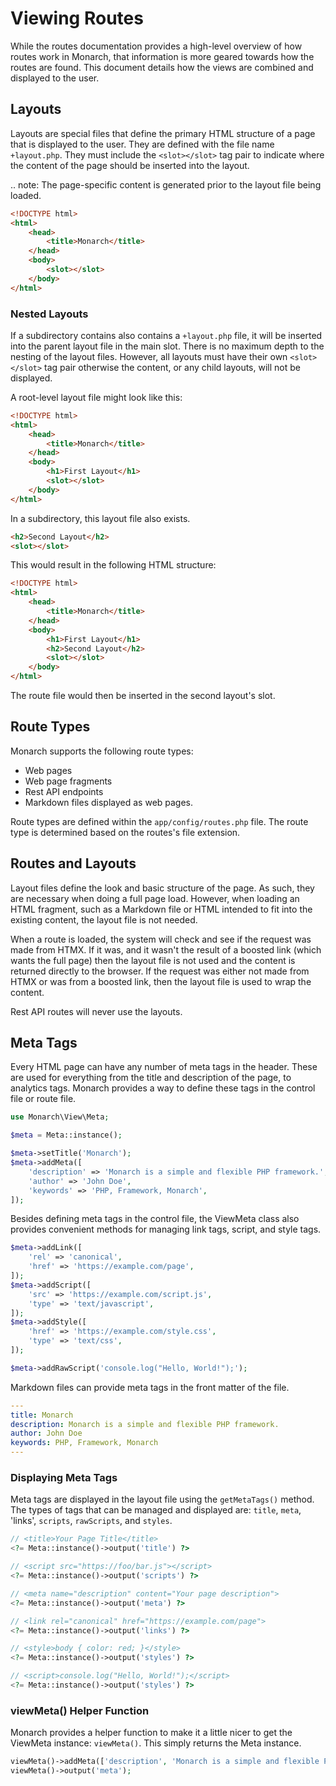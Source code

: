 # Viewing Routes

While the routes documentation provides a high-level overview of how routes work in Monarch, that information is more geared towards how the routes are found. This document details how the views are combined and displayed to the user.

## Layouts

Layouts are special files that define the primary HTML structure of a page that is displayed to the user. They are defined with the file name `+layout.php`. They must include the `<slot></slot>` tag pair to indicate where the content of the page should be inserted into the layout.

.. note: The page-specific content is generated prior to the layout file being loaded.

```html
<!DOCTYPE html>
<html>
    <head>
        <title>Monarch</title>
    </head>
    <body>
        <slot></slot>
    </body>
</html>
```

### Nested Layouts

If a subdirectory contains also contains a `+layout.php` file, it will be inserted into the parent layout file in the main slot. There is no maximum depth to the nesting of the layout files. However, all layouts must have their own `<slot></slot>` tag pair otherwise the content, or any child layouts, will not be displayed.

A root-level layout file might look like this:

```html
<!DOCTYPE html>
<html>
    <head>
        <title>Monarch</title>
    </head>
    <body>
        <h1>First Layout</h1>
        <slot></slot>
    </body>
</html>
```

In a subdirectory, this layout file also exists.

```html
<h2>Second Layout</h2>
<slot></slot>
```

This would result in the following HTML structure:

```html
<!DOCTYPE html>
<html>
    <head>
        <title>Monarch</title>
    </head>
    <body>
        <h1>First Layout</h1>
        <h2>Second Layout</h2>
        <slot></slot>
    </body>
</html>
```

The route file would then be inserted in the second layout's slot.

## Route Types

Monarch supports the following route types:

-   Web pages
-   Web page fragments
-   Rest API endpoints
-   Markdown files displayed as web pages.

Route types are defined within the `app/config/routes.php` file. The route type is determined based on the routes's file extension.

## Routes and Layouts

Layout files define the look and basic structure of the page. As such, they are necessary when doing a full page load. However, when loading an HTML fragment, such as a Markdown file or HTML intended to fit into the existing content, the layout file is not needed.

When a route is loaded, the system will check and see if the request was made from HTMX. If it was, and it wasn't the result of a boosted link (which wants the full page) then the layout file is not used and the content is returned directly to the browser. If the request was either not made from HTMX or was from a boosted link, then the layout file is used to wrap the content.

Rest API routes will never use the layouts.

## Meta Tags

Every HTML page can have any number of meta tags in the header. These are used for everything from the title and description of the page, to analytics tags. Monarch provides a way to define these tags in the control file or route file.

```php
use Monarch\View\Meta;

$meta = Meta::instance();

$meta->setTitle('Monarch');
$meta->addMeta([
    'description' => 'Monarch is a simple and flexible PHP framework.',
    'author' => 'John Doe',
    'keywords' => 'PHP, Framework, Monarch',
]);
```

Besides defining meta tags in the control file, the ViewMeta class also provides convenient methods for managing link tags, script, and style tags.

```php
$meta->addLink([
    'rel' => 'canonical',
    'href' => 'https://example.com/page',
]);
$meta->addScript([
    'src' => 'https://example.com/script.js',
    'type' => 'text/javascript',
]);
$meta->addStyle([
    'href' => 'https://example.com/style.css',
    'type' => 'text/css',
]);

$meta->addRawScript('console.log("Hello, World!");');

```

Markdown files can provide meta tags in the front matter of the file.

```yaml
---
title: Monarch
description: Monarch is a simple and flexible PHP framework.
author: John Doe
keywords: PHP, Framework, Monarch
---
```

### Displaying Meta Tags

Meta tags are displayed in the layout file using the `getMetaTags()` method. The types of tags that can be managed and displayed are: `title`, `meta`, 'links', `scripts`, `rawScripts`, and `styles`.

```php
// <title>Your Page Title</title>
<?= Meta::instance()->output('title') ?>

// <script src="https://foo/bar.js"></script>
<?= Meta::instance()->output('scripts') ?>

// <meta name="description" content="Your page description">
<?= Meta::instance()->output('meta') ?>

// <link rel="canonical" href="https://example.com/page">
<?= Meta::instance()->output('links') ?>

// <style>body { color: red; }</style>
<?= Meta::instance()->output('styles') ?>

// <script>console.log("Hello, World!");</script>
<?= Meta::instance()->output('styles') ?>
```

### viewMeta() Helper Function

Monarch provides a helper function to make it a little nicer to get the ViewMeta instance: `viewMeta()`. This simply returns the Meta instance.

```php
viewMeta()->addMeta(['description', 'Monarch is a simple and flexible PHP framework.']);
viewMeta()->output('meta');
```
